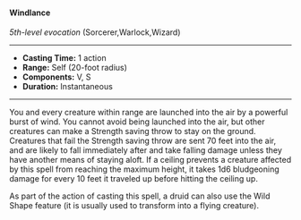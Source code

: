 #### Windlance
*5th-level evocation* (Sorcerer,Warlock,Wizard)
___
- **Casting Time:** 1 action
- **Range:** Self (20-foot radius)
- **Components:** V, S
- **Duration:** Instantaneous
---
You and every creature within range are launched into the air by a powerful burst of wind. You cannot avoid being launched into the air, but other creatures can make a Strength saving throw to stay on the ground. Creatures that fail the Strength saving throw are sent 70 feet into the air, and are likely to fall immediately after and take falling damage unless they have another means of staying aloft. If a ceiling prevents a creature affected by this spell from reaching the maximum height, it takes 1d6 bludgeoning damage for every 10 feet it traveled up before hitting the ceiling up.

As part of the action of casting this spell, a druid can also use the Wild Shape feature (it is usually used to transform into a flying creature).
